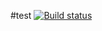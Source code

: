 #test
[![Build status](https://ci.appveyor.com/api/projects/status/qn7ygbvnmtyi0frt?svg=true)](https://ci.appveyor.com/project/Landyshlana/test-jest1)